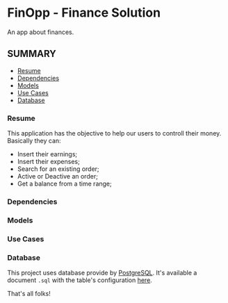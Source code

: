 # FinOpp - Finance Solution
An app about finances.

## SUMMARY

* [Resume](#resume)
* [Dependencies](#dependencies)
* [Models](#models)
* [Use Cases](#use-cases)
* [Database](#database)

### Resume
This application has the objective to help our users to controll their money. Basically they can:

* Insert their earnings;
* Insert their expenses;
* Search for an existing order;
* Active or Deactive an order;
* Get a balance from a time range;

### Dependencies

### Models

### Use Cases

### Database
This project uses database provide by [PostgreSQL](https://www.postgresql.org/). It's available a document `.sql` with the table's configuration [here](/fin_opp.sql).

That's all folks!
